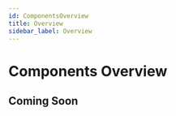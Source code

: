 ```yaml
---
id: ComponentsOverview
title: Overview
sidebar_label: Overview
---
```


# Components Overview

## Coming Soon

